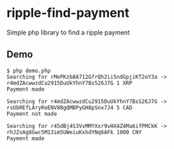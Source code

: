 ripple-find-payment
===================

Simple php library to find a ripple payment

Demo
----

    $ php demo.php
    Searching for rMePKzb8A712GfrQh2ii5ndGpjiKT2oY3a -> r4mdZAcwwzdCu2915DuUkYhnY7BsS26J7G 1 XRP
    Payment made

    Searching for r4mdZAcwwzdCu2915DuUkYhnY7BsS26J7G -> rsUbREfLAryRoENV8BgQMBPyGH8pSnx7J4 5 CAD
    Payment not made

    Searching for r45dBj4S3VvMMYXxr9vHX4Z4Ma6ifPMCkK -> rhJZsAg8Gwc5M13im5UWeiuKxhdYNq6AFk 1000 CNY
    Payment made
